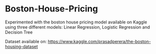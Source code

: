 # Boston-House-Pricing

Experimented with the boston house pricing model available on Kaggle using three different models: Linear Regression, Logistic Regression and Decision Tree

Dataset available on: https://www.kaggle.com/prasadperera/the-boston-housing-dataset
